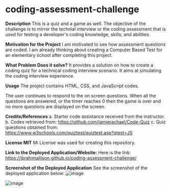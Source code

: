 # coding-assessment-challenge

**Description**
This is a quiz and a game as well. The objective of the challenge is to mirror the technial interview or the coding assessment that is used for testing a developer's coding knowledge, skills, and abilities.

**Motivation for the Project**
I am motivated to see how assessment questions are coded. I am already thinking about creating a Computer Based Test for an elementary school after completing this project.

**What Problem Does it solve?** 
It provides a solution on how to create a coding quiz for a technical coding interview scenario. It aims at simulating the coding interview experience.

**Usage**
The project contains HTML, CSS, and JavaScript codes. 

The user continues to respond to the on screen questions. When all the questions are answered, or the timer reaches 0 then the game is over and no more questions are displayed on the screen.

**Credits/References**
a. Starter code assistance received from the instructor. 
b. Codes retrieved from: https://github.com/jamierachael/Code-Quiz
c. Quiz questions obtained from: https://www.w3schools.com/quiztest/quiztest.asp?qtest=JS

**License MIT** 
Mi License was used for creating this repository.

**Link to the Deployed Application/Website:**
Here is the link: https://ibrahimallison.github.io/coding-assessment-challenge/

**Screenshot of the Deployed Application**
See the screenshot of the deployed application below:
![image](https://github.com/IbrahimAllison/coding-assessment-challenge/assets/116689797/19a74d3e-efb5-42ef-87a1-f34fb4fb4d79)

![image](https://github.com/IbrahimAllison/coding-assessment-challenge/assets/116689797/d42dae9f-8f06-4264-9012-9c9c436a4935)

